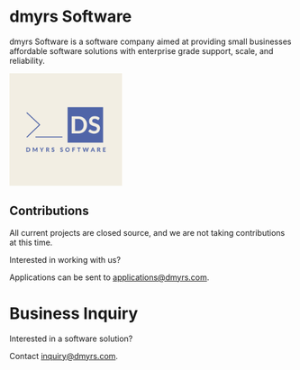 # dmyrs Software

dmyrs Software is a software company aimed at providing small businesses affordable software solutions with enterprise grade support, scale, and reliability.

<img src="dmyrs%20Software-logos.jpeg" alt="My Image" width="200"/>

## Contributions

All current projects are closed source, and we are not taking contributions at this time.

Interested in working with us?

Applications can be sent to [applications@dmyrs.com](applications@dmyrs.com).

# Business Inquiry

Interested in a software solution?

Contact [inquiry@dmyrs.com](inquiry@dmyrs.com).
